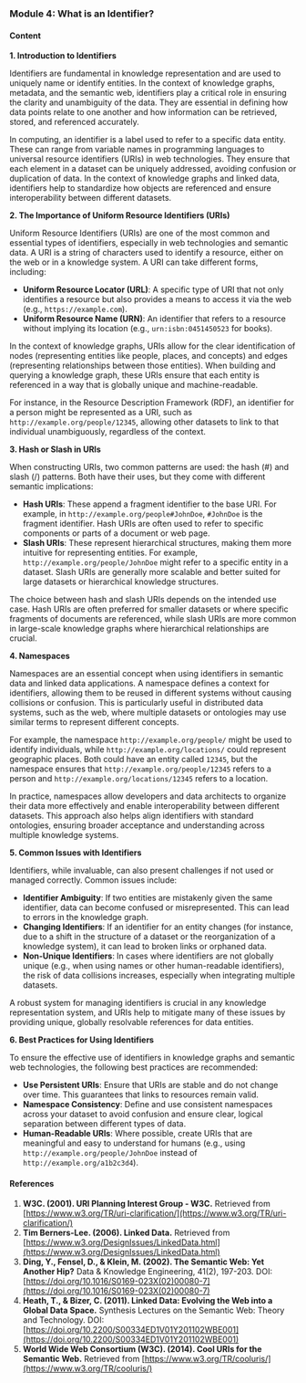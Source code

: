 ### Module 4: What is an Identifier?

#### Content

**1. Introduction to Identifiers**
   
Identifiers are fundamental in knowledge representation and are used to uniquely name or identify entities. In the context of knowledge graphs, metadata, and the semantic web, identifiers play a critical role in ensuring the clarity and unambiguity of the data. They are essential in defining how data points relate to one another and how information can be retrieved, stored, and referenced accurately.

In computing, an identifier is a label used to refer to a specific data entity. These can range from variable names in programming languages to universal resource identifiers (URIs) in web technologies. They ensure that each element in a dataset can be uniquely addressed, avoiding confusion or duplication of data. In the context of knowledge graphs and linked data, identifiers help to standardize how objects are referenced and ensure interoperability between different datasets.

**2. The Importance of Uniform Resource Identifiers (URIs)**

Uniform Resource Identifiers (URIs) are one of the most common and essential types of identifiers, especially in web technologies and semantic data. A URI is a string of characters used to identify a resource, either on the web or in a knowledge system. A URI can take different forms, including:
- **Uniform Resource Locator (URL)**: A specific type of URI that not only identifies a resource but also provides a means to access it via the web (e.g., `https://example.com`).
- **Uniform Resource Name (URN)**: An identifier that refers to a resource without implying its location (e.g., `urn:isbn:0451450523` for books).

In the context of knowledge graphs, URIs allow for the clear identification of nodes (representing entities like people, places, and concepts) and edges (representing relationships between those entities). When building and querying a knowledge graph, these URIs ensure that each entity is referenced in a way that is globally unique and machine-readable.

For instance, in the Resource Description Framework (RDF), an identifier for a person might be represented as a URI, such as `http://example.org/people/12345`, allowing other datasets to link to that individual unambiguously, regardless of the context.

**3. Hash or Slash in URIs**

When constructing URIs, two common patterns are used: the hash (#) and slash (/) patterns. Both have their uses, but they come with different semantic implications:
- **Hash URIs**: These append a fragment identifier to the base URI. For example, in `http://example.org/people#JohnDoe`, `#JohnDoe` is the fragment identifier. Hash URIs are often used to refer to specific components or parts of a document or web page.
- **Slash URIs**: These represent hierarchical structures, making them more intuitive for representing entities. For example, `http://example.org/people/JohnDoe` might refer to a specific entity in a dataset. Slash URIs are generally more scalable and better suited for large datasets or hierarchical knowledge structures.

The choice between hash and slash URIs depends on the intended use case. Hash URIs are often preferred for smaller datasets or where specific fragments of documents are referenced, while slash URIs are more common in large-scale knowledge graphs where hierarchical relationships are crucial.

**4. Namespaces**

Namespaces are an essential concept when using identifiers in semantic data and linked data applications. A namespace defines a context for identifiers, allowing them to be reused in different systems without causing collisions or confusion. This is particularly useful in distributed data systems, such as the web, where multiple datasets or ontologies may use similar terms to represent different concepts.

For example, the namespace `http://example.org/people/` might be used to identify individuals, while `http://example.org/locations/` could represent geographic places. Both could have an entity called `12345`, but the namespace ensures that `http://example.org/people/12345` refers to a person and `http://example.org/locations/12345` refers to a location.

In practice, namespaces allow developers and data architects to organize their data more effectively and enable interoperability between different datasets. This approach also helps align identifiers with standard ontologies, ensuring broader acceptance and understanding across multiple knowledge systems.

**5. Common Issues with Identifiers**

Identifiers, while invaluable, can also present challenges if not used or managed correctly. Common issues include:
- **Identifier Ambiguity**: If two entities are mistakenly given the same identifier, data can become confused or misrepresented. This can lead to errors in the knowledge graph.
- **Changing Identifiers**: If an identifier for an entity changes (for instance, due to a shift in the structure of a dataset or the reorganization of a knowledge system), it can lead to broken links or orphaned data.
- **Non-Unique Identifiers**: In cases where identifiers are not globally unique (e.g., when using names or other human-readable identifiers), the risk of data collisions increases, especially when integrating multiple datasets.

A robust system for managing identifiers is crucial in any knowledge representation system, and URIs help to mitigate many of these issues by providing unique, globally resolvable references for data entities.

**6. Best Practices for Using Identifiers**

To ensure the effective use of identifiers in knowledge graphs and semantic web technologies, the following best practices are recommended:
- **Use Persistent URIs**: Ensure that URIs are stable and do not change over time. This guarantees that links to resources remain valid.
- **Namespace Consistency**: Define and use consistent namespaces across your dataset to avoid confusion and ensure clear, logical separation between different types of data.
- **Human-Readable URIs**: Where possible, create URIs that are meaningful and easy to understand for humans (e.g., using `http://example.org/people/JohnDoe` instead of `http://example.org/a1b2c3d4`).

#### References

1. **W3C. (2001). URI Planning Interest Group - W3C.** Retrieved from [https://www.w3.org/TR/uri-clarification/](https://www.w3.org/TR/uri-clarification/)
2. **Tim Berners-Lee. (2006). Linked Data.** Retrieved from [https://www.w3.org/DesignIssues/LinkedData.html](https://www.w3.org/DesignIssues/LinkedData.html)
3. **Ding, Y., Fensel, D., & Klein, M. (2002). The Semantic Web: Yet Another Hip?** Data & Knowledge Engineering, 41(2), 197-203. DOI: [https://doi.org/10.1016/S0169-023X(02)00080-7](https://doi.org/10.1016/S0169-023X(02)00080-7)
4. **Heath, T., & Bizer, C. (2011). Linked Data: Evolving the Web into a Global Data Space.** Synthesis Lectures on the Semantic Web: Theory and Technology. DOI: [https://doi.org/10.2200/S00334ED1V01Y201102WBE001](https://doi.org/10.2200/S00334ED1V01Y201102WBE001)
5. **World Wide Web Consortium (W3C). (2014). Cool URIs for the Semantic Web.** Retrieved from [https://www.w3.org/TR/cooluris/](https://www.w3.org/TR/cooluris/)
